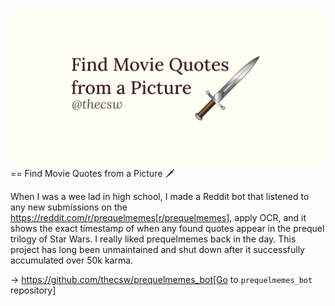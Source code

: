 ![preview](./preview.png)
== Find Movie Quotes from a Picture 🗡

When I was a wee lad in high school, I made a Reddit bot that listened
to any new submissions on the
https://reddit.com/r/prequelmemes[r/prequelmemes], apply OCR, and it
shows the exact timestamp of when any found quotes appear in the prequel
trilogy of Star Wars. I really liked prequelmemes back in the day. This
project has long been unmaintained and shut down after it successfully
accumulated over 50k karma.

-> https://github.com/thecsw/prequelmemes_bot[Go to `prequelmemes_bot`
repository]
